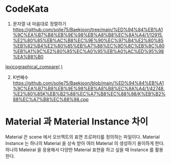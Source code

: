 # CodeKata

1. 문자열 내 마음대로 정렬하기
https://github.com/solie75/Baekjoon/tree/main/%ED%94%84%EB%A1%9C%EA%B7%B8%EB%9E%98%EB%A8%B8%EC%8A%A4/1/12915.%E2%80%85%EB%AC%B8%EC%9E%90%EC%97%B4%E2%80%85%EB%82%B4%E2%80%85%EB%A7%88%EC%9D%8C%EB%8C%80%EB%A1%9C%E2%80%85%EC%A0%95%EB%A0%AC%ED%95%98%EA%B8%B0

[lexicographical_compare( )](/c++/STL/Algorithm#lecixographical_compare)

2. K번째수
https://github.com/solie75/Baekjoon/blob/main/%ED%94%84%EB%A1%9C%EA%B7%B8%EB%9E%98%EB%A8%B8%EC%8A%A4/1/42748.%E2%80%85K%EB%B2%88%EC%A7%B8%EC%88%98/K%EB%B2%88%EC%A7%B8%EC%88%98.cpp

# Material 과 Material Instance 차이 

Material 은 scene 에서 오브젝트의 표면 프로퍼티를 정의하는 파일이다.
Material Instance 는 하나의 Material 을 상속 받아 여러 Material 의 생성하기 용이하게 한다.
하나의 Mateiral 을 응용해서 다양한 Material 표현을 하고 싶을 때 Instance 를 활용한다.

